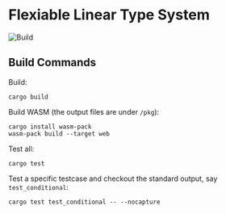 # Flexiable Linear Type System

![Build](https://github.com/wongsingfo/substructural/workflows/release/badge.svg)

## Build Commands

Build:

```
cargo build
```

Build WASM (the output files are under `/pkg`):

```
cargo install wasm-pack
wasm-pack build --target web
```

Test all:

```
cargo test
```

Test a specific testcase and checkout the standard output, say  `test_conditional`:

```
cargo test test_conditional -- --nocapture
```



